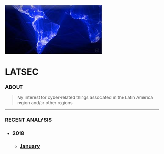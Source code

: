![](https://github.com/PRGHST/latsec/blob/master/sources/images/lat.jpeg)
# LATSEC
### ABOUT
> My interest for cyber-related things associated in the Latin America region and/or other regions
---
### RECENT ANALYSIS
* ### 2018
  * ### [January](../blob/master/analytics/2018/jan/)
